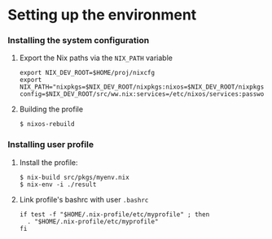 Setting up the environment
==========================

### Installing the system configuration

1. Export the Nix paths via the `NIX_PATH` variable
   ```
   export NIX_DEV_ROOT=$HOME/proj/nixcfg
   export NIX_PATH="nixpkgs=$NIX_DEV_ROOT/nixpkgs:nixos=$NIX_DEV_ROOT/nixpkgs/nixos:nixos-config=$NIX_DEV_ROOT/src/ww.nix:services=/etc/nixos/services:passwords=$NIX_DEV_ROOT/pass"
   ```

2. Building the profile
   ```
   $ nixos-rebuild
   ```

### Installing user profile

1. Install the profile:
    ```
   $ nix-build src/pkgs/myenv.nix
   $ nix-env -i ./result
   ```
2. Link profile's bashrc with user `.bashrc`
   ```
   if test -f "$HOME/.nix-profile/etc/myprofile" ; then
     . "$HOME/.nix-profile/etc/myprofile"
   fi
   ```


